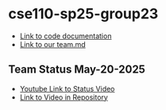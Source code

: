 # cse110-sp25-group23
- [Link to code documentation](https://cse110-sp25-group23.github.io/cse110-sp25-group23/docs/global.html)
- [Link to our team.md](https://cse110-sp25-group23.github.io/cse110-sp25-group23/admin/team.html)

## Team Status May-20-2025
- [Youtube Link to Status Video](https://youtu.be/eT7Pb_j9JsU)
- [Link to Video in Repository](/admin/videos/statusvideo1.mp4)
